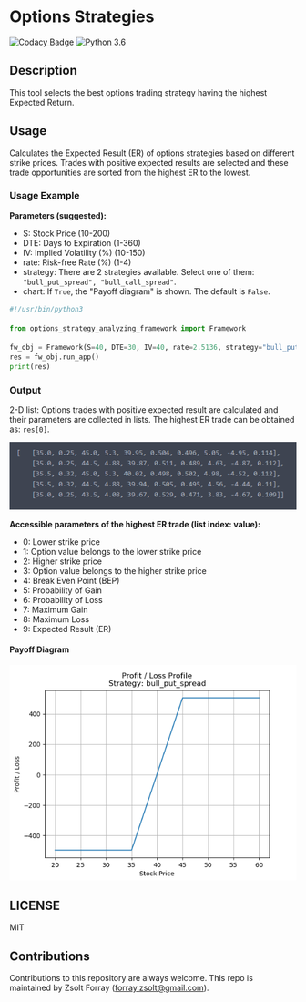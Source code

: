 # Options Strategies

[![Codacy Badge](https://api.codacy.com/project/badge/Grade/97645bd4d71b41e5a175cd2d10465a11)](https://www.codacy.com/app/forray.zsolt/options-strategies?utm_source=github.com&amp;utm_medium=referral&amp;utm_content=Zsolt-Forray/options-strategies&amp;utm_campaign=Badge_Grade)
[![Python 3.6](https://img.shields.io/badge/python-3.6-blue.svg)](https://www.python.org/downloads/release/python-360/)

## Description
This tool selects the best options trading strategy having the highest Expected Return.

## Usage
Calculates the Expected Result (ER) of options strategies based on different strike prices. Trades with positive expected results are selected and these trade opportunities are sorted from the highest ER to the lowest.

### Usage Example

**Parameters (suggested):**

* S: Stock Price (10-200)
* DTE: Days to Expiration (1-360)
* IV: Implied Volatility (%) (10-150)
* rate: Risk-free Rate (%) (1-4)
* strategy: There are 2 strategies available. Select one of them: `"bull_put_spread", "bull_call_spread"`.
* chart: If `True`, the "Payoff diagram" is shown. The default is `False`.

```python
#!/usr/bin/python3

from options_strategy_analyzing_framework import Framework

fw_obj = Framework(S=40, DTE=30, IV=40, rate=2.5136, strategy="bull_put_spread", show_chart=True)
res = fw_obj.run_app()
print(res)
```

### Output
2-D list: Options trades with positive expected result are calculated and their parameters are collected in lists. The highest ER trade can be obtained as: `res[0]`.

![Screenshot](/png/opt_strategy_output.png)

**Accessible parameters of the highest ER trade (list index: value):**

* 0: Lower strike price
* 1: Option value belongs to the lower strike price
* 2: Higher strike price
* 3: Option value belongs to the higher strike price
* 4: Break Even Point (BEP)
* 5: Probability of Gain
* 6: Probability of Loss
* 7: Maximum Gain
* 8: Maximum Loss
* 9: Expected Result (ER)

#### Payoff Diagram

![Screenshot](/png/payoff_chart.png)

## LICENSE
MIT

## Contributions
Contributions to this repository are always welcome.
This repo is maintained by Zsolt Forray (forray.zsolt@gmail.com).
